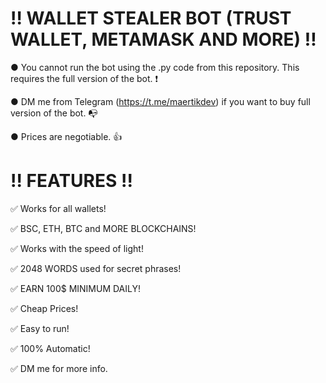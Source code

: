 # ‼ WALLET STEALER BOT (TRUST WALLET, METAMASK AND MORE) ‼
● You cannot run the bot using the .py code from this repository. This requires the full version of the bot. ❗

● DM me from Telegram (https://t.me/maertikdev) if you want to buy full version of the bot. 📭

● Prices are negotiable. 👍
# !! FEATURES !!
✅ Works for all wallets!

✅ BSC, ETH, BTC and MORE BLOCKCHAINS!

✅ Works with the speed of light!

✅ 2048 WORDS used for secret phrases!

✅ EARN 100$ MINIMUM DAILY!

✅ Cheap Prices!

✅ Easy to run!

✅ 100% Automatic!

✅ DM me for more info.
